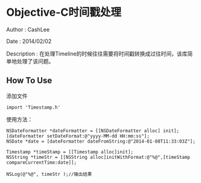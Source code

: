 Objective-C时间戳处理
=====================

Author : CashLee

Date : 2014/02/02

Description : 在处理Timeline的时候往往需要将时间戳转换成过往时间，该库简单地处理了该问题。

How To Use
---------

  添加文件

    import 'Timestamp.h'

  使用方法：

    NSDateFormatter *dateFormatter = [[NSDateFormatter alloc] init];
    [dateFormatter setDateFormat:@"yyyy-MM-dd HH:mm:ss"];
    NSDate *date = [dateFormatter dateFromString:@"2014-01-08T11:33:03Z"];

    Timestamp *timeStamp = [[Timestamp alloc]init];
    NSString *timeStr = [[NSString alloc]initWithFormat:@"%@",[timeStamp compareCurrentTime:date]];

    NSLog(@"%@", timeStr );//输出结果

